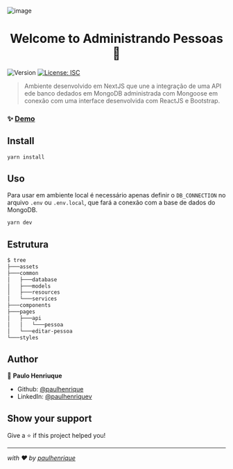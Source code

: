 ![image](https://user-images.githubusercontent.com/22857183/126206980-fe35e763-5dc0-46fe-a874-b3b2dd78dbcf.png)

<h1 align="center">Welcome to Administrando Pessoas 👋</h1>
<p>
  <img alt="Version" src="https://img.shields.io/badge/version-0.1.0-blue.svg?cacheSeconds=2592000" />
  <a href="#" target="_blank">
    <img alt="License: ISC" src="https://img.shields.io/badge/License-ISC-yellow.svg" />
  </a>
</p>


> Ambiente desenvolvido em NextJS que une a integração de uma API ede banco dedados em MongoDB administrada com Mongoose em conexão com uma interface desenvolvida com ReactJS e Bootstrap.

### ✨ [Demo](https://automatic-sniffle.vercel.app/)

## Install

```sh
yarn install
```


## Uso

Para usar em ambiente local é necessário apenas definir o ```DB_CONNECTION``` no arquivo ```.env``` ou ```.env.local```, que fará a conexão com a base de dados do MongoDB. 

```sh
yarn dev
```

## Estrutura 

```sh
$ tree
├───assets
├───common
│   ├───database
│   ├───models
│   ├───resources
│   └───services
├───components
├───pages
│   ├───api
│   │   └───pessoa
│   └───editar-pessoa
└───styles

```
## Author

👤 **Paulo Henriuque**

* Github: [@paulhenrique](https://github.com/paulhenrique)
* LinkedIn: [@paulhenriquev](https://linkedin.com/in/paulhenriquev)

## Show your support

Give a ⭐️ if this project helped you!

***
_with ❤️ by [paulhenrique](https://github.com/paulhenrique)_
